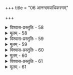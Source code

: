+++
title = "06 आनन्दमयाधिकरणम्"

+++

<details><summary>विश्वास-प्रस्तुतिः - 58</summary>

58. मुख्येक्षा यद्यभीष्टा भवतु तदुचिते सा पुनर्जीवतत्त्वे  
सद्विद्यायां हि शब्दैस्त्रिभिरुपरि सतस्तस्य जीवैक्यमुक्तम्।  
इत्यूहादुज्जिहानं प्रशमयितुमथ प्रस्तुतो विश्वकर्मा  
जीवस्याप्यन्तरात्मा निरुपधिकमहानन्दथुस्स्थाप्यतेऽत्र॥
</details>

<details><summary>मूलम् - 58</summary>

58. मुख्येक्षा यद्यभीष्टा भवतु तदुचिते सा पुनर्जीवतत्त्वे  
सद्विद्यायां हि शब्दैस्त्रिभिरुपरि सतस्तस्य जीवैक्यमुक्तम्।  
इत्यूहादुज्जिहानं प्रशमयितुमथ प्रस्तुतो विश्वकर्मा  
जीवस्याप्यन्तरात्मा निरुपधिकमहानन्दथुस्स्थाप्यतेऽत्र॥
</details>


<details><summary>विश्वास-प्रस्तुतिः - 59</summary>

59.दृष्टः पूर्वं विकारे मयडिति चरमेऽप्येवमस्त्वित्ययुक्तं  
मध्ये तद्भङ्गदृष्टेः प्रचुरमिह वदेत् प्रत्ययोऽन्यस्य बाधात्।  
आनन्दप्राचुरीच प्रकृतपरसुखाल्पत्वलब्धावधित्वा-  
द्दुःखाल्पत्वानपेक्षा परदुरितभिदश्शासितुस्तद्विरोधात्॥
</details>

<details><summary>मूलम् - 59</summary>

59.दृष्टः पूर्वं विकारे मयडिति चरमेऽप्येवमस्त्वित्ययुक्तं  
मध्ये तद्भङ्गदृष्टेः प्रचुरमिह वदेत् प्रत्ययोऽन्यस्य बाधात्।  
आनन्दप्राचुरीच प्रकृतपरसुखाल्पत्वलब्धावधित्वा-  
द्दुःखाल्पत्वानपेक्षा परदुरितभिदश्शासितुस्तद्विरोधात्॥
</details>


<details><summary>विश्वास-प्रस्तुतिः - 60</summary>

60.आत्मा तस्यैष एवेत्युदितमनितरात्मत्वमस्यैव वक्तुं  
शारीरोक्तिश्च तस्मिन्निखिलतनुतया स्यादसङ्कोचवृत्तिः।  
शोध्यत्वन्तत्तदर्थानुगुणमिति विभोस्तत्प्रसाद्यत्वमात्रं   
प्राप्येऽस्मिन्प्राप्तिरूपा परविद उपसंक्रान्तिरानन्दसिन्धौ॥
</details>

<details><summary>मूलम् - 60</summary>

60.आत्मा तस्यैष एवेत्युदितमनितरात्मत्वमस्यैव वक्तुं  
शारीरोक्तिश्च तस्मिन्निखिलतनुतया स्यादसङ्कोचवृत्तिः।  
शोध्यत्वन्तत्तदर्थानुगुणमिति विभोस्तत्प्रसाद्यत्वमात्रं   
प्राप्येऽस्मिन्प्राप्तिरूपा परविद उपसंक्रान्तिरानन्दसिन्धौ॥
</details>


<details><summary>विश्वास-प्रस्तुतिः - 61</summary>

61. निर्देहेऽस्मिन्निरंशे न हि भवति शिरः पक्षपुच्छादि किञ्चि-  
त्तस्मात्पुच्छं प्रतिष्ठेत्युदितमिह परं ब्रह्म भातीति चेन्न।  
सोढा पुच्छत्वक्लृप्तिर्यदि कथमितरन्नानुमन्येत कल्प्यं  
ब्रह्मण्यात्मप्रतिष्ठावचनमनितराधारताख्यापनाय॥
</details>

<details><summary>मूलम् - 61</summary>

61. निर्देहेऽस्मिन्निरंशे न हि भवति शिरः पक्षपुच्छादि किञ्चि-  
त्तस्मात्पुच्छं प्रतिष्ठेत्युदितमिह परं ब्रह्म भातीति चेन्न।  
सोढा पुच्छत्वक्लृप्तिर्यदि कथमितरन्नानुमन्येत कल्प्यं  
ब्रह्मण्यात्मप्रतिष्ठावचनमनितराधारताख्यापनाय॥
</details>